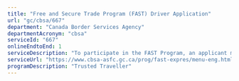 ```yaml
---
title: "Free and Secure Trade Program (FAST) Driver Application"
url: "gc/cbsa/667"
department: "Canada Border Services Agency"
departmentAcronym: "cbsa"
serviceId: "667"
onlineEndtoEnd: 1
serviceDescription: "To participate in the FAST Program, an applicant must submit, along with the requisite application fee, either an online application through the new Trusted Traveller Programs Portal that is operated by US Customs and Border Protection (CBP), or a paper application to the CBSA, which will process the application through its Canadian Processing Centre in Niagara Falls, ON. Only drivers have to submit an application form and fees. Importers and carriers must be approved in the CSA program and must have signed a PIP memorandum of understanding to be eligible for FAST. The application processing involves a risk assessment of the applicant, carrier and importer by both the US CBP and the CBSA to determine whether they meet the requirements to participate in the program, followed by an interview at an enrolment center by CBP and CBSA officers to finalize enrolment."
serviceUrl: "https://www.cbsa-asfc.gc.ca/prog/fast-expres/menu-eng.html"
programDescription: "Trusted Traveller"
---
```

